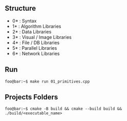 ## Structure

* 0* : Syntax
* 1* : Algorithm Libraries
* 2* : Data Libraries
* 3* : Visual / Image Libraries
* 4* : File / DB Libraries
* 5* : Parallel Libraries
* 6* : Network Libraries

## Run

```console
foo@bar:~$ make run 01_primitives.cpp

```

## Projects Folders

```console
foo@bar:~$ cmake -B build && cmake --build build && ./build/<executable_name>

```
